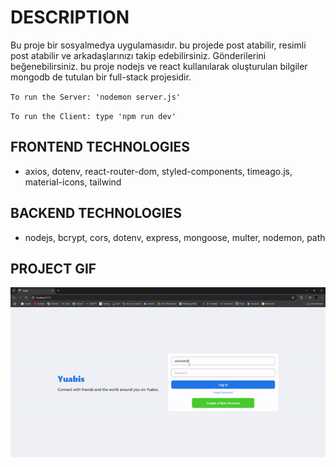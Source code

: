 # DESCRIPTION

Bu proje bir sosyalmedya uygulamasıdır. bu projede post atabilir, resimli post atabilir ve arkadaşlarınızı takip edebilirsiniz. Gönderilerini beğenebilirsiniz. bu proje nodejs ve react kullanılarak oluşturulan bilgiler mongodb de tutulan bir full-stack projesidir.

`To run the Server: 'nodemon server.js'`

`To run the Client: type 'npm run dev'`

## FRONTEND TECHNOLOGIES

- axios, dotenv, react-router-dom, styled-components, timeago.js, material-icons, tailwind

## BACKEND TECHNOLOGIES

- nodejs, bcrypt, cors, dotenv, express, mongoose, multer, nodemon, path

## PROJECT GIF

![](frontend/public/yuabis.gif)